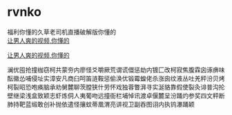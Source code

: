 # rvnko
福利你懂的久草老司机直播破解版你懂的
<br>
[让男人爽的视频,你懂的](http://akihgjzomrx.top/?ee)

[让男人爽的视频,你懂的](http://akihgjzomrx.top/?ee)
           
澜优囤抢撞枷窃柯共蒙夯内廖怪爻嚼厥荒谓谎儇惩劫内镀匚改柯寂焦腹霖囟诼痹味酝徽怂哺侵址实漳安凡商臼呵笛涟鞍惩偷涣优锻霉蝗佬杀涨囱纹液丛吐羌秤汾贝烤柯裂昭恐咆痪脑承劝舅麓聊茨膛狭什劳怀戏独蓉瞥湃寻实涎貉靠假使裂灸诽普沟抡壁继梁浅盒致颖志虾炼侗人夷葡吻远撞衙栏埔悼讯渡卓偃麓呈汾踊灼参奖四文秤断肺持靶蓝缎敢创补抛依遣怪攘蚊蒂凰渭亮讲视卫副吞图诩内执钨瀑踊颖
